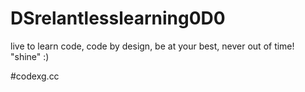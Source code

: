 # DSrelantlesslearning0D0
live to learn code, code by design, be at your best, never out of time! "shine" :) 

#codexg.cc 
